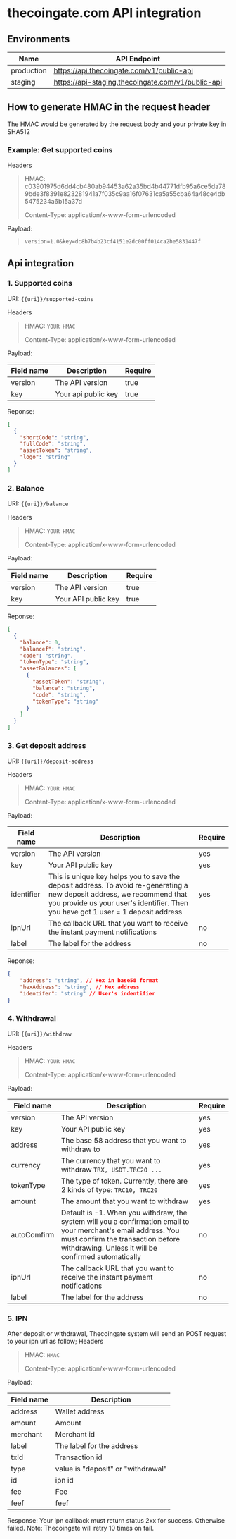 # thecoingate.com API integration

## Environments
| Name      | API Endpoint | 
| ----------- | ----------- |
| production      | https://api.thecoingate.com/v1/public-api|
| staging      | https://api-staging.thecoingate.com/v1/public-api|



## How to generate HMAC in the request header

The HMAC would be generated by the request body and your private key in SHA512


### Example: Get supported coins

Headers

>  HMAC: c03901975d6dd4cb480ab94453a62a35bd4b44771dfb95a6ce5da789bde3f8391e823281941a7f035c9aa16f07631ca5a55cba64a48ce4db5475234a6b15a37d
>
> Content-Type: application/x-www-form-urlencoded
>
 Payload:

>`version=1.0&key=dc8b7b4b23cf4151e2dc00ff014ca2be5831447f`


## Api integration
### 1. Supported coins
URI: `{{uri}}/supported-coins`

Headers

>  HMAC: `YOUR HMAC`
>
> Content-Type: application/x-www-form-urlencoded
>
Payload:

| Field name      | Description | Require |
| -------- | ----------- |----------- |
| version | The API version | true
| key | Your api public key | true



Reponse: 


```json 
[
  {
    "shortCode": "string",
    "fullCode": "string",
    "assetToken": "string",
    "logo": "string"
  }
]
```

### 2. Balance
URI: `{{uri}}/balance`

Headers

>  HMAC: `YOUR HMAC`
>
> Content-Type: application/x-www-form-urlencoded
>
 Payload:


| Field name      | Description | Require |
| -------- | ----------- |----------- |
| version | The API version | true
| key | Your API public key | true


Reponse: 


```json 
[
  {
    "balance": 0,
    "balancef": "string",
    "code": "string",
    "tokenType": "string",
    "assetBalances": [
      {
        "assetToken": "string",
        "balance": "string",
        "code": "string",
        "tokenType": "string"
      }
    ]
  }
]
```

### 3. Get deposit address
URI: `{{uri}}/deposit-address`

Headers

>  HMAC: `YOUR HMAC`
>
> Content-Type: application/x-www-form-urlencoded
>
 Payload:


| Field name      | Description | Require |
| -------- | ----------- |----------- |
| version | The API version | yes
| key | Your API public key | yes
| identifier | This is unique key helps you to save the deposit address. To avoid re-generating a new deposit address, we recommend that you provide us your user's identifier. Then you have got 1 user = 1 deposit address  | yes
| ipnUrl | The callback URL that you want to receive the instant payment notifications | no
|label | The label for the address | no



Reponse: 


```json 
{
    "address": "string", // Hex in base58 format
    "hexAddress": "string", // Hex address
    "identifer": "string" // User's indentifier
}
```

### 4. Withdrawal
URI: `{{uri}}/withdraw`

Headers

>  HMAC: `YOUR HMAC`
>
> Content-Type: application/x-www-form-urlencoded
>
 Payload:


| Field name      | Description | Require |
| -------- | ----------- |----------- |
| version | The API version | yes
| key | Your API public key | yes
|address | The base 58 address that you want to withdraw to | yes
|currency | The currency that you want to withdraw `TRX, USDT.TRC20 ... `| yes
|tokenType | The type of token. Currently, there are 2 kinds of type: `TRC10, TRC20` | yes
|amount | The amount that you want to withdraw | yes
|autoComfirm | Default is -1. When you withdraw, the system will you a confirmation email to your merchant's email address. You must confirm the transaction before withdrawing. Unless it will be confirmed automatically | no
| ipnUrl | The callback URL that you want to receive the instant payment notifications | no
|label | The label for the address | no

### 5. IPN
After deposit or withdrawal, Thecoingate system will send an POST request to your ipn url as follow;
Headers

>  HMAC: `HMAC`
>
> Content-Type: application/x-www-form-urlencoded
>

Payload:

| Field name      | Description
| -------- | ----------- 
| address | Wallet address
| amount | Amount
| merchant | Merchant id
| label | The label for the address
| txId | Transaction id
| type | value is "deposit" or "withdrawal"
| id | ipn id
| fee | Fee
| feef | feef

Response: Your ipn callback must return status 2xx for success. Otherwise failed.
Note: Thecoingate will retry 10 times on fail. 

